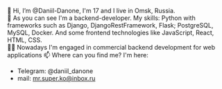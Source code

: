 👋 Hi, I’m @Daniil-Danone, I'm 17 and I live in Omsk, Russia.  
📑 As you can see I'm a backend-developer. My skills: Python with frameworks such as Django, DjangoRestFramework, Flask; PostgreSQL, MySQL, Docker. And some frontend technologies like JavaScript, React, HTML, CSS.  
👨‍💻 Nowadays I'm engaged in commercial backend development for web applications
📫 Where can you find me? I'm here:  
- Telegram:   @daniil_danone
- mail: mr.super.ko@inbox.ru

<!---
Daniil-Danone/Daniil-Danone is a ✨ special ✨ repository because its `README.md` (this file) appears on your GitHub profile.
You can click the Preview link to take a look at your changes.
--->
